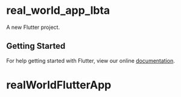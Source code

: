 # real_world_app_lbta

A new Flutter project.

## Getting Started

For help getting started with Flutter, view our online
[documentation](https://flutter.io/).
# realWorldFlutterApp
